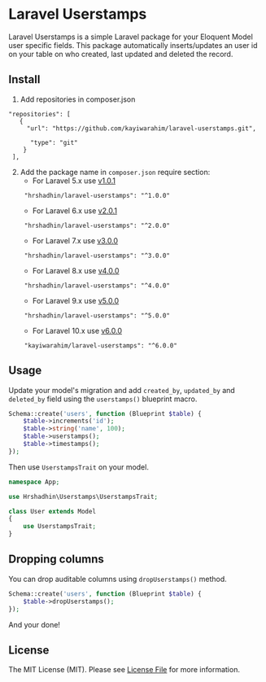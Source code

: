 # Laravel Userstamps

Laravel Userstamps is a simple Laravel package for your Eloquent Model user specific fields.
This package automatically inserts/updates an user id on your table on who created, last updated and deleted the record.

## Install

1. Add repositories in composer.json

```
"repositories": [
   {
     "url": "https://github.com/kayiwarahim/laravel-userstamps.git",

      "type": "git"
    }
 ],
```

2. Add the package name in `composer.json` require section:
   - For Laravel 5.x use [v1.0.1](https://github.com/hrshadhin/laravel-userstamps/releases/tag/v1.0.1)
   ```
    "hrshadhin/laravel-userstamps": "^1.0.0"
   ```
   - For Laravel 6.x use [v2.0.1](https://github.com/hrshadhin/laravel-userstamps/releases/tag/v2.0.1)
   ```
    "hrshadhin/laravel-userstamps": "^2.0.0"
   ```
   - For Laravel 7.x use [v3.0.0](https://github.com/hrshadhin/laravel-userstamps/releases/tag/v3.0.0)
   ```
    "hrshadhin/laravel-userstamps": "^3.0.0"
   ```
   - For Laravel 8.x use [v4.0.0](https://github.com/hrshadhin/laravel-userstamps/releases/tag/v4.0.0)
   ```
    "hrshadhin/laravel-userstamps": "^4.0.0"
   ```
   - For Laravel 9.x use [v5.0.0](https://github.com/hrshadhin/laravel-userstamps/releases/tag/v5.0.0)
   ```
    "hrshadhin/laravel-userstamps": "^5.0.0"
   ```
   - For Laravel 10.x use [v6.0.0](https://github.com/kayiwarahim/laravel-userstamps/releases/tag/v5.0.0)
   ```
    "kayiwarahim/laravel-userstamps": "^6.0.0"
   ```

## Usage

Update your model's migration and add `created_by`, `updated_by` and `deleted_by` field using the `userstamps()` blueprint macro.

```php
Schema::create('users', function (Blueprint $table) {
    $table->increments('id');
    $table->string('name', 100);
    $table->userstamps();
    $table->timestamps();
});
```

Then use `UserstampsTrait` on your model.

```php
namespace App;

use Hrshadhin\Userstamps\UserstampsTrait;

class User extends Model
{
    use UserstampsTrait;
}
```

## Dropping columns

You can drop auditable columns using `dropUserstamps()` method.

```php
Schema::create('users', function (Blueprint $table) {
    $table->dropUserstamps();
});
```

And your done!

## License

The MIT License (MIT). Please see [License File](LICENSE.md) for more information.
